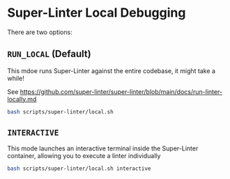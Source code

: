 # Super-Linter Local Debugging

There are two options:

## `RUN_LOCAL` (Default)

This mdoe runs Super-Linter against the entire codebase, it might take a while!

See <https://github.com/super-linter/super-linter/blob/main/docs/run-linter-locally.md>

``` bash
bash scripts/super-linter/local.sh
```

## `INTERACTIVE`

This mode launches an interactive terminal inside the Super-Linter container, allowing you to
execute a linter individually

``` bash
bash scripts/super-linter/local.sh interactive
```

